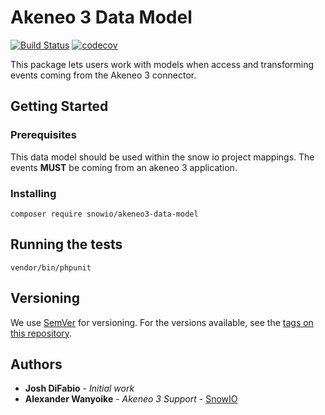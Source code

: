 # Akeneo 3 Data Model

[![Build Status](https://travis-ci.com/snowio/akeneo3-data-model.svg?branch=master)](https://travis-ci.com/snowio/akeneo3-data-model)
[![codecov](https://codecov.io/gh/snowio/akeneo3-data-model/branch/master/graph/badge.svg)](https://codecov.io/gh/snowio/akeneo3-data-model)


This package lets users work with models when access and transforming events coming 
from the Akeneo 3 connector.

## Getting Started

### Prerequisites

This data model should be used within the snow io project mappings. The events **MUST** be coming
from an akeneo 3 application.

### Installing

```
composer require snowio/akeneo3-data-model
```

## Running the tests

```
vendor/bin/phpunit
```


## Versioning 

We use [SemVer](http://semver.org/) for versioning. For the versions available, see the [tags on this repository](https://github.com/your/project/tags). 

## Authors
* **Josh DiFabio** - *Initial work* 
* **Alexander Wanyoike** - *Akeneo 3 Support* - [SnowIO](https://github.com/snowio)




